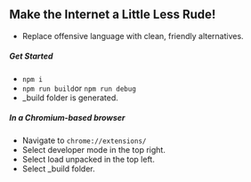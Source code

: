## Make the Internet a Little Less Rude!
 - Replace offensive language with clean, friendly alternatives.

##### Get Started
- ```npm i```
- ```npm run build```or ```npm run debug```
- _build folder is generated.

##### In a Chromium-based browser
- Navigate to ```chrome://extensions/```
- Select developer mode in the top right.
- Select load unpacked in the top left.
- Select _build folder.
